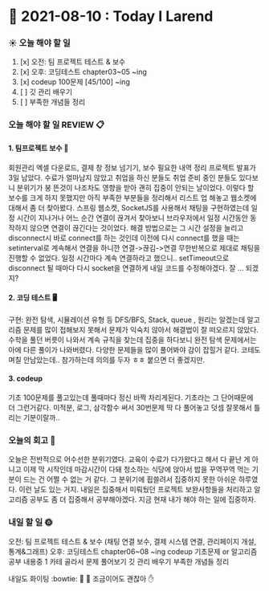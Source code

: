 # 📅 2021-08-10 : Today I Larend
### ☀️ 오늘 해야 할 일
1. [x] 오전: 팀 프로젝트 테스트 & 보수
2. [x] 오후: 코딩테스트 chapter03~05 ~ing
3. [x] codeup 100문제 [45/100] ~ing
4. [ ] 깃 관리 배우기
5. [ ] 부족한 개념들 정리

### 오늘 해야 할 일 REVIEW 📋
#### 1. 팀프로젝트 보수 🔧
 회원관리 엑셀 다운로드, 결제 창 정보 넘기기, 보수 필요한 내역 정리
 프로젝트 발표가 3일 남았다. 수료가 얼마남지 않았고 취업을 하신 분들도 취업 준비 중인 분들도 있다보니 분위기가 붕 뜬것이 나조차도 영향을 받아 괜히 집중이 안되는 날이었다.
 이렇다 할 보수를 크게 하지 못했지만 아직 부족한 부분들을 정리해서 리스트 업 해놓고 웹소켓에 대해서 좀 더 찾아봤다. 스프링 웹소켓, SocketJS를 사용해서 채팅을 구현하였는데 일정 시간이 지나거나
 어느 순간 연결이 끊겨서 찾아보니 브라우저에서 일정 시간동안 동작하지 않으면 연결이 끊긴다는 것이었다. 해결 방법으로는 그 시간 설정을 늘리고 disconnect시 바로 connect를 하는 것인데 이전에
 다시 connect를 했을 때는 setinterval로 계속해서 연결을 하니깐 연결->끊김->연결 무한반복으로 제대로 채팅을 진행할 수 없었다. 일정 시간마다 계속 연결하라고 했으니.. setTimeout으로 disconnect 될 때마다
 다시 socket을 연결하게 내일 코드를 수정해야겠다. 잘 ... 되겠지?

#### 2. 코딩 테스트 🖥️
구현: 완전 탐색, 시뮬레이션 유형 등
DFS/BFS, Stack, queue , 원리는 알겠는데 알고리즘 문제를 많이 접해보지 못해서 문제가 익숙치 않아서 해결법이 잘 떠오르지 않았다. 수학을 풀던 버릇이 나와서 계속 규칙을 찾는데 집중을 하다보니
완전 탐색 문제에서는 아에 다른 풀이가 나와버렸다. 다양한 문제들을 많이 풀어봐야 감이 잡힐거 같다. 코테도 며칠 안남았는데.. 참가하는데 의의를 두자 ㅎㅎ 붙으면 더 좋겠지만.

#### 3. codeup
기초 100문제를 풀고있는데 풀때마다 정신 바짝 차리게된다. 기초라는 그 단어때문에 더 그런거같다. 미적분, 로그, 삼각함수 써서 30번문제 딱 다 풀어놓고 덧셈 잘못해서 틀리는 기분이랄까..

### 오늘의 회고 🌝
 오늘은 전반적으로 어수선한 분위기였다. 교육이 수료가 다가왔다고 해서 다 끝난 게 아니고 이제 막 시작인데 마감시간이 다돼 청소하는 식당에 앉아서 밥을 꾸역꾸역 먹는 기분이 드는 건 어쩔 수 없는 거 같다.
그 분위기에 휩쓸려서 집중하지 못한 아쉬운 하루였다. 이런 날도 있는 거지. 내일은 집중해서 미뤄뒀던 프로젝트 보완사항들을 처리하고 알고리즘 공부도 좀 더 집중해서 공부해야겠다.
지금 현재 내가 해야 하는 일에 집중하자.

### 내일 할 일 🌞
오전: 팀 프로젝트 테스트 & 보수 (채팅 연결 보수, 결제 시스템 연결, 관리페이지 개설, 통계&그래프)
오후: 코딩테스트 chapter06~08 ~ing
codeup 기초문제 or 알고리즘 공부 내용중 1 카테 골라서 문제 풀어보기
깃 관리 배우기
부족한 개념들 정리

내일도 화이팅 :bowtie: 💪 💪
조금이어도 괜찮아 ✋
